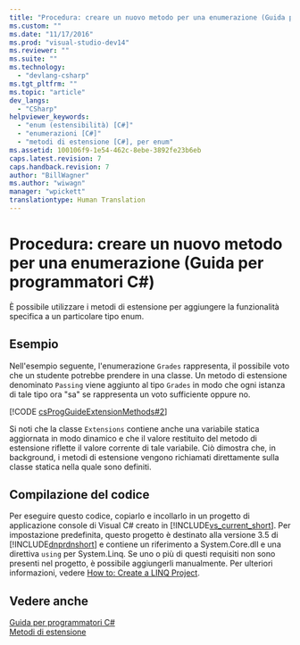 ```yaml
---
title: "Procedura: creare un nuovo metodo per una enumerazione (Guida per programmatori C#) | Microsoft Docs"
ms.custom: ""
ms.date: "11/17/2016"
ms.prod: "visual-studio-dev14"
ms.reviewer: ""
ms.suite: ""
ms.technology: 
  - "devlang-csharp"
ms.tgt_pltfrm: ""
ms.topic: "article"
dev_langs: 
  - "CSharp"
helpviewer_keywords: 
  - "enum (estensibilità) [C#]"
  - "enumerazioni [C#]"
  - "metodi di estensione [C#], per enum"
ms.assetid: 100106f9-1e54-462c-8ebe-3892fe23b6eb
caps.latest.revision: 7
caps.handback.revision: 7
author: "BillWagner"
ms.author: "wiwagn"
manager: "wpickett"
translationtype: Human Translation
---
```

# Procedura: creare un nuovo metodo per una enumerazione (Guida per programmatori C#)
È possibile utilizzare i metodi di estensione per aggiungere la funzionalità specifica a un particolare tipo enum.  
  
## Esempio  
 Nell'esempio seguente, l'enumerazione `Grades` rappresenta, il possibile voto che un studente potrebbe prendere in una classe.  Un metodo di estensione denominato `Passing` viene aggiunto al tipo `Grades` in modo che ogni istanza di tale tipo ora "sa" se rappresenta un voto sufficiente oppure no.  
  
 [!CODE [csProgGuideExtensionMethods#2](../CodeSnippet/VS_Snippets_VBCSharp/csProgGuideExtensionMethods#2)]  
  
 Si noti che la classe `Extensions` contiene anche una variabile statica aggiornata in modo dinamico e che il valore restituito del metodo di estensione riflette il valore corrente di tale variabile.  Ciò dimostra che, in background, i metodi di estensione vengono richiamati direttamente sulla classe statica nella quale sono definiti.  
  
## Compilazione del codice  
 Per eseguire questo codice, copiarlo e incollarlo in un progetto di applicazione console di Visual C\# creato in [!INCLUDE[vs_current_short](../../../csharp/programming-guide/classes-and-structs/includes/vs_current_short_md.md)].  Per impostazione predefinita, questo progetto è destinato alla versione 3.5 di [!INCLUDE[dnprdnshort](../../../csharp/getting-started/includes/dnprdnshort_md.md)] e contiene un riferimento a System.Core.dll e una direttiva `using` per System.Linq.  Se uno o più di questi requisiti non sono presenti nel progetto, è possibile aggiungerli manualmente.  Per ulteriori informazioni, vedere [How to: Create a LINQ Project](../Topic/How%20to:%20Create%20a%20LINQ%20Project.md).  
  
## Vedere anche  
 [Guida per programmatori C\#](../../../csharp/programming-guide/index.md)   
 [Metodi di estensione](../../../csharp/programming-guide/classes-and-structs/extension-methods.md)